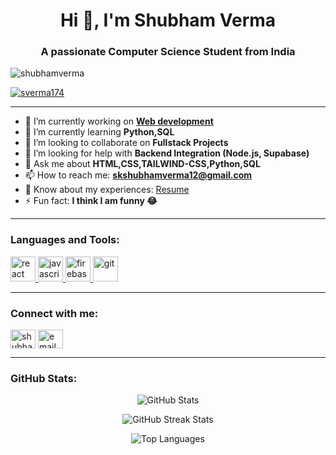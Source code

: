 <h1 align="center">Hi 👋, I'm Shubham Verma</h1>
<h3 align="center">A passionate Computer Science Student from India</h3>

<p align="left"> <img src="https://komarev.com/ghpvc/?username=shubhamverma&label=Profile%20views&color=0e75b6&style=flat" alt="shubhamverma" /> </p>

<p align="left"> <a href="https://github.com/ryo-ma/github-profile-trophy"><img src="https://github-profile-trophy.vercel.app/?username=sverma174" alt="sverma174" /></a> </p>

---

- 🔭 I’m currently working on **[Web development](#)**
- 🌱 I’m currently learning **Python,SQL**
- 👯 I’m looking to collaborate on **Fullstack Projects**
- 🤝 I’m looking for help with **Backend Integration (Node.js, Supabase)**
- 💬 Ask me about **HTML,CSS,TAILWIND-CSS,Python,SQL**
- 📫 How to reach me: **skshubhamverma12@gmail.com**
- 📄 Know about my experiences: [Resume](#)
- ⚡ Fun fact: **I think I am funny 😂**

---

<h3 align="left">Languages and Tools:</h3>
<p align="left"> 
  <a href="https://reactjs.org/" target="_blank" rel="noreferrer"> 
    <img src="https://cdn.jsdelivr.net/gh/devicons/devicon/icons/react/react-original-wordmark.svg" alt="react" width="40" height="40"/> 
  </a> 

  <a href="https://www.javascript.com/" target="_blank" rel="noreferrer"> 
    <img src="https://cdn.jsdelivr.net/gh/devicons/devicon/icons/javascript/javascript-original.svg" alt="javascript" width="40" height="40"/> 
  </a> 
  <a href="https://firebase.google.com/" target="_blank" rel="noreferrer"> 
    <img src="https://cdn.jsdelivr.net/gh/devicons/devicon/icons/firebase/firebase-plain.svg" alt="firebase" width="40" height="40"/> 
  </a> 
  <a href="https://git-scm.com/" target="_blank" rel="noreferrer"> 
    <img src="https://cdn.jsdelivr.net/gh/devicons/devicon/icons/git/git-original.svg" alt="git" width="40" height="40"/> 
  </a> 
</p>

---

<h3 align="left">Connect with me:</h3>
<p align="left">
<a href="https://linkedin.com/in/shubham-verma" target="blank"><img align="center" src="https://cdn.jsdelivr.net/gh/devicons/devicon/icons/linkedin/linkedin-original.svg" alt="shubham-verma" height="30" width="40" /></a>
<a href="mailto:skshubhamverma12@gmail.com"><img align="center" src="https://cdn.jsdelivr.net/gh/devicons/devicon/icons/google/google-original.svg" alt="email" height="30" width="40" /></a>
</p>

---

<h3 align="left">GitHub Stats:</h3>
<p align="center">
  <img src="https://github-readme-stats.vercel.app/api?username=SVerma174&show_icons=true&theme=radical" alt="GitHub Stats" />
</p>

<p align="center">
  <img src="https://github-readme-streak-stats.herokuapp.com/?user=SVerma174&theme=radical" alt="GitHub Streak Stats" />
</p>

<p align="center">
  <img src="https://github-readme-stats.vercel.app/api/top-langs/?username=SVerma174&layout=compact&theme=radical" alt="Top Languages" />
</p>
